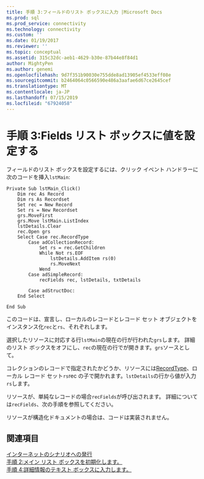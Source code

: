 ```yaml
---
title: 手順 3:フィールドのリスト ボックスに入力 |Microsoft Docs
ms.prod: sql
ms.prod_service: connectivity
ms.technology: connectivity
ms.custom: ''
ms.date: 01/19/2017
ms.reviewer: ''
ms.topic: conceptual
ms.assetid: 315c32dc-aeb1-4629-b30e-87b44e8f84d1
author: MightyPen
ms.author: genemi
ms.openlocfilehash: 9d7f351b90030e755dde8ad13905ef4533eff08e
ms.sourcegitcommit: b2464064c0566590e486a3aafae6d67ce2645cef
ms.translationtype: MT
ms.contentlocale: ja-JP
ms.lasthandoff: 07/15/2019
ms.locfileid: "67924058"
---
```

# <a name="step-3-populate-the-fields-list-box"></a>手順 3:Fields リスト ボックスに値を設定する
フィールドのリスト ボックスを設定するには、クリック イベント ハンドラーに次のコードを挿入`lstMain`:  
  
```  
Private Sub lstMain_Click()  
    Dim rec As Record  
    Dim rs As Recordset  
    Set rec = New Record  
    Set rs = New Recordset  
    grs.MoveFirst  
    grs.Move lstMain.ListIndex  
    lstDetails.Clear  
    rec.Open grs  
    Select Case rec.RecordType  
        Case adCollectionRecord:  
            Set rs = rec.GetChildren  
            While Not rs.EOF  
                lstDetails.AddItem rs(0)  
                rs.MoveNext  
            Wend  
        Case adSimpleRecord:  
            recFields rec, lstDetails, txtDetails  
  
        Case adStructDoc:  
    End Select  
  
End Sub  
```  
  
 このコードは、宣言し、ローカルのレコードとレコード セット オブジェクトをインスタンス化`rec`と`rs`、それぞれします。  
  
 選択したリソースに対応する行`lstMain`の現在の行が行われた`grs`します。 詳細のリスト ボックスをオフにし、`rec`の現在の行でが開きます。`grs`ソースとして。  
  
 コレクションのレコードで指定されたかどうか、リソースには[RecordType](../../../ado/reference/ado-api/recordtype-property-ado.md)、ローカル レコード セット`rs`rec の子で開かれます。`lstDetails`の行から値が入力`rs`します。  
  
 リソースが、単純なレコードの場合`recFields`が呼び出されます。 詳細については`recFields`、次の手順を参照してください。  
  
 リソースが構造化ドキュメントの場合は、コードは実装されません。  
  
## <a name="see-also"></a>関連項目  
 [インターネットのシナリオへの発行](../../../ado/guide/data/internet-publishing-scenario.md)   
 [手順 2:メイン リスト ボックスを初期化します。](../../../ado/guide/data/step-2-initialize-the-main-list-box.md)   
 [手順 4:詳細情報のテキスト ボックスに入力します。](../../../ado/guide/data/step-4-populate-the-details-text-box.md)
